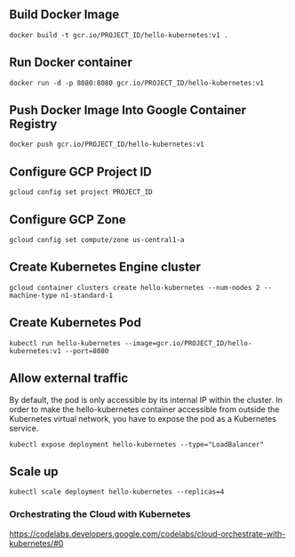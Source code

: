 ## Build Docker Image
`docker build -t gcr.io/PROJECT_ID/hello-kubernetes:v1 .`

## Run Docker container
`docker run -d -p 8080:8080 gcr.io/PROJECT_ID/hello-kubernetes:v1`

## Push Docker Image Into Google Container Registry
`docker push gcr.io/PROJECT_ID/hello-kubernetes:v1`

## Configure GCP Project ID
`gcloud config set project PROJECT_ID`

## Configure GCP Zone
`gcloud config set compute/zone us-central1-a`

## Create Kubernetes Engine cluster
`gcloud container clusters create hello-kubernetes --num-nodes 2 --machine-type n1-standard-1`

## Create Kubernetes Pod
`kubectl run hello-kubernetes --image=gcr.io/PROJECT_ID/hello-kubernetes:v1 --port=8080`

## Allow external traffic

By default, the pod is only accessible by its internal IP within the cluster. In order to make the hello-kubernetes container accessible from outside the Kubernetes virtual network, you have to expose the pod as a Kubernetes service.

`kubectl expose deployment hello-kubernetes --type="LoadBalancer"`

## Scale up
`kubectl scale deployment hello-kubernetes --replicas=4`

### Orchestrating the Cloud with Kubernetes
https://codelabs.developers.google.com/codelabs/cloud-orchestrate-with-kubernetes/#0
